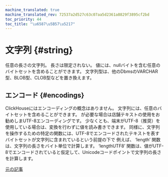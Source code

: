 ```yaml
---
machine_translated: true
machine_translated_rev: 72537a2d527c63c07aa5d2361a8829f3895cf2bd
toc_priority: 44
toc_title: "\u6587\u5B57\u5217"
---
```


# 文字列 {#string}

任意の長さの文字列。 長さは限定されない。 値には、nullバイトを含む任意のバイトセットを含めることができます。
文字列型は、他のDbmsのVARCHAR型、BLOB型、CLOB型などを置き換えます。

## エンコード {#encodings}

ClickHouseにはエンコーディングの概念はありません。 文字列には、任意のバイトセットを含めることができます。
が必要な場合は店舗テキストの使用をお勧めしまUTF-8エンコーディングです。 少なくとも、端末がUTF-8（推奨）を使用している場合は、変換を行わずに値を読み書きできます。
同様に、文字列を操作するための特定の関数には、UTF-8でエンコードされたテキストを表すバイトセットが文字列に含まれているという前提の下で
例えば、 ‘length’ 関数は、文字列の長さをバイト単位で計算します。 ‘lengthUTF8’ 関数は、値がUTF-8でエンコードされていると仮定して、Unicodeコードポイントで文字列の長さを計算します。

[元の記事](https://clickhouse.com/docs/en/data_types/string/) <!--hide-->

